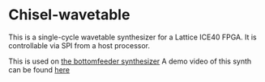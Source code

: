 # Chisel-wavetable

This is a single-cycle wavetable synthesizer for a Lattice ICE40 FPGA. It is controllable via SPI from a host processor.

This is used on [the bottomfeeder synthesizer](https://github.com/deanm1278/bottomfeeder)
A demo video of this synth can be found [here](https://youtu.be/Ub5NRgZzTfE)
